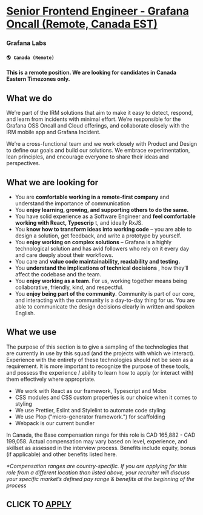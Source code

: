 # [Senior Frontend Engineer - Grafana Oncall (Remote, Canada EST)](https://www.remotewlb.com/apply/senior-frontend-engineer-grafana-oncall-remote-canada-est)  
### Grafana Labs  
#### `🌎 Canada (Remote)`  

#### **This is a remote position. We are looking for candidates in Canada Eastern Timezones only.**

## What we do

We’re part of the IRM solutions that aim to make it easy to detect, respond, and learn from incidents with minimal effort. We’re responsible for the Grafana OSS Oncall and Cloud offerings, and collaborate closely with the IRM mobile app and Grafana Incident.

We’re a cross-functional team and we work closely with Product and Design to define our goals and build our solutions. We embrace experimentation, lean principles, and encourage everyone to share their ideas and perspectives.

## What we are looking for

  * You are **comfortable working in a remote-first company** and understand the importance of communication 
  * You **enjoy learning, growing, and supporting others to do the same.**
  * You have solid experience as a Software Engineer and **feel comfortable working with React, Typescrip** t, and ideally RxJS.
  * You **know how to transform ideas into working code** – you are able to design a solution, get feedback, and write a prototype by yourself.
  * You **enjoy working on complex solutions** – Grafana is a highly technological solution and has avid followers who rely on it every day and care deeply about their workflows.
  * You care and **value code maintainability, readability and testing.**
  * You **understand the implications of technical decisions** , how they’ll affect the codebase and the team.
  * You **enjoy working as a team**. For us, working together means being collaborative, friendly, kind, and respectful.
  * You **enjoy being part of the community**. Community is part of our core, and interacting with the community is a day-to-day thing for us. You are able to communicate the design decisions clearly in written and spoken English.

## What we use

The purpose of this section is to give a sampling of the technologies that are currently in use by this squad (and the projects with which we interact). Experience with the entirety of these technologies should not be seen as a requirement. It is more important to recognize the purpose of these tools, and possess the experience / ability to learn how to apply (or interact with) them effectively where appropriate.

  * We work with React as our framework, Typescript and Mobx
  * CSS modules and CSS custom properties is our choice when it comes to styling
  * We use Prettier, Eslint and Stylelint to automate code styling
  * We use Plop ("micro-generator framework.") for scaffolding
  * Webpack is our current bundler

In Canada, the Base compensation range for this role is CAD 165,882 \- CAD 199,058. Actual compensation may vary based on level, experience, and skillset as assessed in the interview process. Benefits include equity, bonus (if applicable) and other benefits listed here.

_*Compensation ranges are country-specific. If you are applying for this role from a different location than listed above, your recruiter will discuss your specific market’s defined pay range & benefits at the beginning of the process_

  
## CLICK TO [APPLY](https://www.remotewlb.com/apply/senior-frontend-engineer-grafana-oncall-remote-canada-est)

